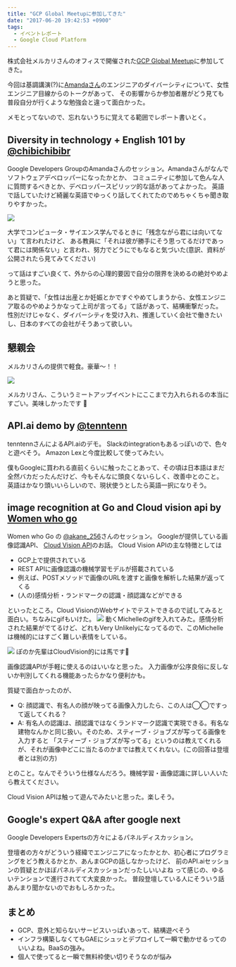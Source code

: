 ```yaml
---
title: "GCP Global Meetupに参加してきた"
date: "2017-06-20 19:42:53 +0900"
tags:
  - イベントレポート
  - Google Cloud Platform
---
```


株式会社メルカリさんのオフィスで開催された[GCP Global Meetup](https://gcpug-tokyo.connpass.com/event/58494/)に参加してきた。

今回は基調講演(?)に[Amandaさん](https://twitter.com/chibichibibr)のエンジニアのダイバーシティについて、女性エンジニア目線からのトークがあって、
その影響からか参加者層がどう見ても普段自分が行くような勉強会と違って面白かった。

メモとってないので、忘れないうちに覚えてる範囲でレポート書いとく。


## Diversity in technology + English 101 by [@chibichibibr](https://twitter.com/chibichibibr)
Google Developers GroupのAmandaさんのセッション。Amandaさんがなんでソフトウェアデベロッパーになったかとか、
コミュニティに参加して色んな人に質問するべきとか、デベロッパースピリッツ的な話があってよかった。
英語で話していたけど綺麗な英語でゆっくり話してくれてたのでめちゃくちゃ聞き取りやすかった。

![]({{site.url}}/images/gcp-global-meetup/img1.jpg)

大学でコンピュータ・サイエンス学んでるときに「残念ながら君には向いてない」て言われたけど、
ある教員に「それは彼が勝手にそう思ってるだけであって君には関係ない」と言われ、努力でどうにでもなると気づいた(意訳、資料が公開されたら見てみてください)

って話はすごい良くて、外からの心理的要因で自分の限界を決めるの絶対やめようと思った。

あと質疑で、「女性は出産とか妊娠とかですぐやめてしまうから、女性エンジニア取るのやめようかなって上司が言ってる」て話があって、結構衝撃だった。
性別だけじゃなく、ダイバーシティを受け入れ、推進していく会社で働きたいし、日本のすべての会社がそうあって欲しい。

## 懇親会
メルカリさんの提供で軽食。豪華〜！！

![]({{site.url}}/images/gcp-global-meetup/img2.jpg)

メルカリさん、こういうミートアップイベントにここまで力入れられるの本当にすごい。美味しかったです 🙏


## API.ai demo by  [@tenntenn](https://twitter.com/tenntenn)
tenntennさんによるAPI.aiのデモ。 Slackのintegrationもあるっぽいので、色々と遊べそう。
Amazon Lexと今度比較して使ってみたい。

僕もGoogleに買われる直前くらいに触ったことあって、その頃は日本語はまだ全然バカだったんだけど、今もそんなに頭良くないらしく、改善中とのこと。
英語はかなり頭いいらしいので、現状使うとしたら英語一択になりそう。


##  image recognition at Go and Cloud vision api by [Women who go](https://womenwhogo-tokyo.connpass.com/)
Women who Go の [@akane_256](https://twitter.com/akane_256)さんのセッション。 Googleが提供している画像認識API、 [Cloud Vision API](https://cloud.google.com/vision/)のお話。
Cloud Vision APIの主な特徴としては
- GCP上で提供されている
- REST APIに画像認識の機械学習モデルが搭載されている
- 例えば、POSTメソッドで画像のURLを渡すと画像を解析した結果が返ってくる
- (人の)感情分析・ランドマークの認識・顔認識などができる

といったところ。Cloud VisionのWebサイトでテストできるので試してみると面白い。ちなみにgifもいけた。
![]({{site.url}}/images/gcp-global-meetup/img5.jpg)
動くMichelleのgifを入れてみた。感情分析された結果がでてるけど、どれもVery Unlikelyになってるので、このMichelleは機械的にはすごく難しい表情をしている。

![]({{site.url}}/images/gcp-global-meetup/img6.jpg)
ぽのか先輩はCloudVision的には馬です🐴

画像認識APIが手軽に使えるのはいいなと思った。
入力画像が公序良俗に反しないか判別してくれる機能あったらかなり便利かも。

質疑で面白かったのが、
- Q: 顔認識で、有名人の顔が映ってる画像入力したら、この人は◯◯ですって返してくれる？
- A: 有名人の認識は、顔認識ではなくランドマーク認識で実現できる。有名な建物なんかと同じ扱い。そのため、スティーブ・ジョブズが写ってる画像を入力すると
「スティーブ・ジョブズが写ってる」というのは教えてくれるが、それが画像中どこに当たるのかまでは教えてくれない。(この回答は登壇者とは別の方)

とのこと。なんでそういう仕様なんだろう。機械学習・画像認識に詳しい人いたら教えてください。

Cloud Vision APIは触って遊んでみたいと思った。楽しそう。

##  Google's expert Q&A after google next
Google Developers Expertsの方々によるパネルディスカッション。

登壇者の方々がどういう経緯でエンジニアになったかとか、初心者にプログラミングをどう教えるかとか、あんまGCPの話しなかったけど、
前のAPI.aiセッションの質疑とかほぼパネルディスカッションだったしいいよね って感じの、ゆるいテンションで進行されてて大変良かった。
普段登壇している人にそういう話あんまり聞かないのでおもしろかった。

## まとめ
- GCP、意外と知らないサービスいっぱいあって、結構遊べそう
- インフラ構築しなくてもGAEにシュッとデプロイして一瞬で動かせるってのいいよね。BaaSの強み。
- 個人で使ってると一瞬で無料枠使い切りそうなのが悩み
